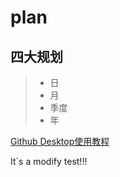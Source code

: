 # plan

## 四大规划

> * 日
> * 月
> * 季度
> * 年

[Github Desktop使用教程](https://www.jianshu.com/p/06a960d991aa)

It`s a modify test!!!
